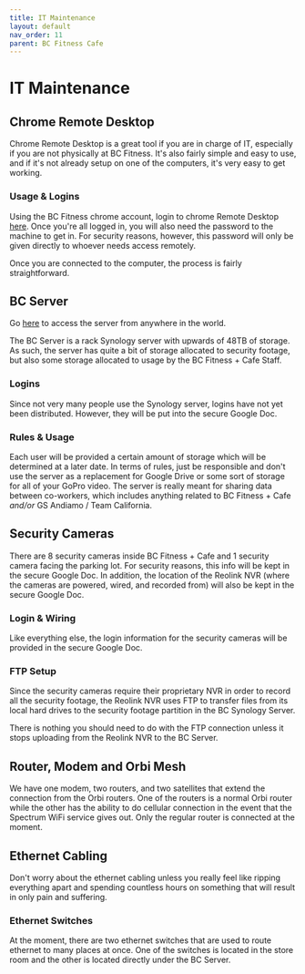 ```yaml
---
title: IT Maintenance
layout: default
nav_order: 11
parent: BC Fitness Cafe
---
```

# IT Maintenance
## Chrome Remote Desktop
Chrome Remote Desktop is a great tool if you are in charge of IT, especially if you are not physically at BC Fitness. It's also fairly simple and easy to use, and if it's not already setup on one of the computers, it's very easy to get working.
### Usage & Logins
Using the BC Fitness chrome account, login to chrome Remote Desktop [here](https://remotedesktop.google.com/access/). Once you're all logged in, you will also need the password to the machine to get in. For security reasons, however, this password will only be given directly to whoever needs access remotely.

Once you are connected to the computer, the process is fairly straightforward.

## BC Server
Go [here](https://bcfitnesscafe.synology.me:42069/) to access the server from anywhere in the world.

The BC Server is a rack Synology server with upwards of 48TB of storage. As such, the server has quite a bit of storage allocated to security footage, but also some storage allocated to usage by the BC Fitness + Cafe Staff.
### Logins
Since not very many people use the Synology server, logins have not yet been distributed. However, they will be put into the secure Google Doc.
### Rules & Usage
Each user will be provided a certain amount of storage which will be determined at a later date. In terms of rules, just be responsible and don't use the server as a replacement for Google Drive or some sort of storage for all of your GoPro video. The server is really meant for sharing data between co-workers, which includes anything related to BC Fitness + Cafe *and/or* GS Andiamo / Team California.
## Security Cameras
There are 8 security cameras inside BC Fitness + Cafe and 1 security camera facing the parking lot. For security reasons, this info will be kept in the secure Google Doc. In addition, the location of the Reolink NVR (where the cameras are powered, wired, and recorded from) will also be kept in the secure Google Doc.
### Login & Wiring
Like everything else, the login information for the security cameras will be provided in the secure Google Doc.
### FTP Setup
Since the security cameras require their proprietary NVR in order to record all the security footage, the Reolink NVR uses FTP to transfer files from its local hard drives to the security footage partition in the BC Synology Server.

There is nothing you should need to do with the FTP connection unless it stops uploading from the Reolink NVR to the BC Server.

## Router, Modem and Orbi Mesh
We have one modem, two routers, and two satellites that extend the connection from the Orbi routers. One of the routers is a normal Orbi router while the other has the ability to do cellular connection in the event that the Spectrum WiFi service gives out. Only the regular router is connected at the moment.
## Ethernet Cabling
Don't worry about the ethernet cabling unless you really feel like ripping everything apart and spending countless hours on something that will result in only pain and suffering. 
### Ethernet Switches
At the moment, there are two ethernet switches that are used to route ethernet to many places at once. One of the switches is located in the store room and the other is located directly under the BC Server.